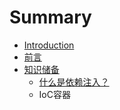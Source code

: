 # Summary

* [Introduction](README.md)
* [前言](foreword.md)
* [知识储备](chapter1/readme.md)
   * [什么是依赖注入？](chapter1/dependency_injection.md)
   * IoC容器


